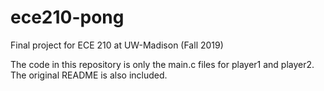 # ece210-pong
Final project for ECE 210 at UW-Madison (Fall 2019)

The code in this repository is only the main.c files for player1 and player2.
The original README is also included.
